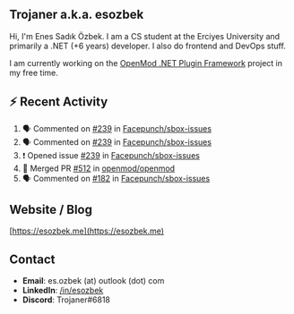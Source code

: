 ##  Trojaner a.k.a. esozbek
Hi, I'm Enes Sadık Özbek. I am a CS student at the Erciyes University and primarily a .NET (+6 years) developer. I also do frontend and DevOps stuff.

I am currently working on the [OpenMod .NET Plugin Framework](https://github.com/openmod/openmod) project in my free time. 

## :zap: Recent Activity

<!--START_SECTION:activity-->
1. 🗣 Commented on [#239](https://github.com/Facepunch/sbox-issues/issues/239) in [Facepunch/sbox-issues](https://github.com/Facepunch/sbox-issues)
2. 🗣 Commented on [#239](https://github.com/Facepunch/sbox-issues/issues/239) in [Facepunch/sbox-issues](https://github.com/Facepunch/sbox-issues)
3. ❗️ Opened issue [#239](https://github.com/Facepunch/sbox-issues/issues/239) in [Facepunch/sbox-issues](https://github.com/Facepunch/sbox-issues)
4. 🎉 Merged PR [#512](https://github.com/openmod/openmod/pull/512) in [openmod/openmod](https://github.com/openmod/openmod)
5. 🗣 Commented on [#182](https://github.com/Facepunch/sbox-issues/issues/182) in [Facepunch/sbox-issues](https://github.com/Facepunch/sbox-issues)
<!--END_SECTION:activity-->

## Website / Blog
[https://esozbek.me](https://esozbek.me)

## Contact
- **Email**: es.ozbek (at) outlook (dot) com
- **LinkedIn**: [/in/esozbek](https://linkedin.com/in/esozbek)
- **Discord**: Trojaner#6818

